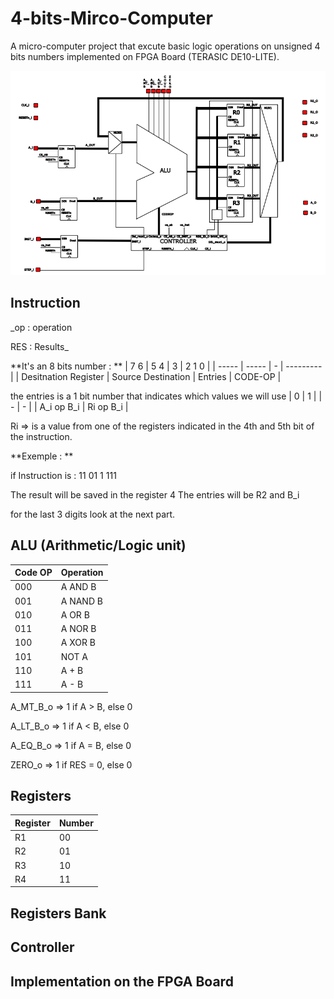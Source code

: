 # 4-bits-Mirco-Computer
A micro-computer project that excute basic logic operations on unsigned 4 bits numbers implemented on FPGA Board (TERASIC DE10-LITE).

![Computer Architecture](Project_Architecture.png)

## Instruction 
_op : operation

RES : Results_

**It's an 8 bits number : **
| 7  6 | 5  4 | 3 | 2  1  0 |
| ----- | ----- | - | --------- |
| Desitnation Register |  Source Destination | Entries | CODE-OP |

the entries is a 1 bit number that indicates which values we will use 
| 0 | 1 |
| - | - |
| A_i op B_i | Ri op B_i |

Ri => is a value from one of the registers indicated in the 4th and 5th bit of the instruction.

**Exemple : **


if Instruction is : 11 01 1 111 


The result will be saved in the register 4
The entries will be R2 and B_i

for the last 3 digits look at the next part.

## ALU (Arithmetic/Logic unit)


| Code OP | Operation |
| ---- | --------- |
| 000  |  A AND B  |
| 001  |  A NAND B |
| 010  |  A OR B   |
| 011  |  A NOR B  |
| 100  |  A XOR B  |
| 101  |  NOT A    |
| 110  |  A + B    |
| 111  |  A - B    |

A_MT_B_o => 1 if A > B, else 0

A_LT_B_o => 1 if A < B, else 0

A_EQ_B_o => 1 if A = B, else 0

ZERO_o => 1 if RES = 0, else 0



## Registers

| Register| Number |
| ------------- | ------------- |
| R1  |  00  |
| R2  |  01  |
| R3  |  10  |
| R4  |  11  |

## Registers Bank

## Controller

## Implementation on the FPGA Board
